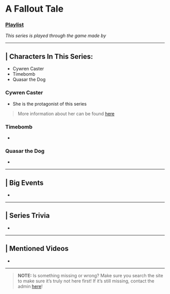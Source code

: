 # A Fallout Tale
### [Playlist]()
*This series is played through the game []() made by []()*

----

## | Characters In This Series:
- Cywren Caster
- Timebomb
- Quasar the Dog

### Cywren Caster
- She is the protagonist of this series
> More information about her can be found [here](../5.Characters/Cywren_Caster.md)

### Timebomb
- 

### Quasar the Dog
- 

----

## | Big Events
- 

----

## | Series Trivia
- 

----
 
## | Mentioned Videos
- []()
 
----
 
> **NOTE:** Is something missing or wrong? Make sure you search the site to make sure it’s truly not here first! If it’s still missing, contact the admin [here](../chapter_2.md)!